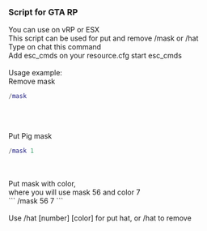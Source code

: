 <h3>Script for GTA RP</h3>

You can use on vRP or ESX
<br>
This script can be used for put and remove /mask or /hat
<br>
Type on chat this command
<br>
Add esc_cmds on your resource.cfg start esc_cmds
<br>
<br>
Usage example: 
<br>
Remove mask 
<br>
```lua
/mask
```
<br>
<br>

Put Pig mask
<br>
```lua
/mask 1
```
<br>
<br>
Put mask with color, 
<br>
where you will use mask 56 and color 7
<br>
```
/mask 56 7
```
<br>
<br>
Use /hat [number] [color] for put hat, or /hat to remove